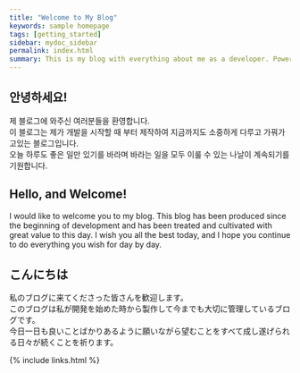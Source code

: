 ```yaml
---
title: "Welcome to My Blog"
keywords: sample homepage
tags: [getting_started]
sidebar: mydoc_sidebar
permalink: index.html
summary: This is my blog with everything about me as a developer. Powered by Jekyll Theme.
---
```


## 안녕하세요!

제 블로그에 와주신 여러분들을 환영합니다.  
이 블로그는 제가 개발을 시작할 때 부터 제작하여 지금까지도 소중하게 다루고 가꿔가고있는 블로그입니다.  
오늘 하루도 좋은 일만 있기를 바라며 바라는 일을 모두 이룰 수 있는 나날이 계속되기를 기원합니다.

## Hello, and Welcome!

I would like to welcome you to my blog.
This blog has been produced since the beginning of development and has been treated and cultivated with great value to this day.
I wish you all the best today, and I hope you continue to do everything you wish for day by day.

## こんにちは

私のブログに来てくださった皆さんを歓迎します。  
このブログは私が開発を始めた時から製作して今までも大切に管理しているブログです。  
今日一日も良いことばかりあるように願いながら望むことをすべて成し遂げられる日々が続くことを祈ります。

{% include links.html %}
